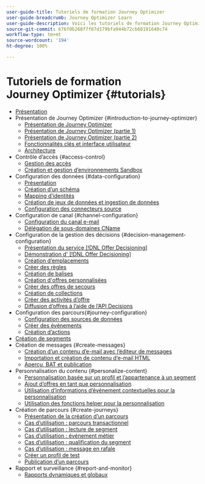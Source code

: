 ```yaml
---
user-guide-title: Tutoriels de formation Journey Optimizer
user-guide-breadcrumb: Journey Optimizer Learn
user-guide-description: Voici les tutoriels de formation Journey Optimizer.
source-git-commit: 676f0b268f7f67d179bfa944b72cb68191640c74
workflow-type: tm+mt
source-wordcount: '194'
ht-degree: 100%

---
```



# Tutoriels de formation Journey Optimizer {#tutorials}

+ [Présentation](/help/overview.md)
+ Présentation de Journey Optimizer {#introduction-to-journey-optimizer}
   + [Présentation de Journey Optimizer](/help/introduction/introduction.md)
   + [Présentation de Journey Optimizer (partie 1)](/help/introduction/journey-optimizer-overview-part-1.md)
   + [Présentation de Journey Optimizer (partie 2)](/help/introduction/journey-optimizer-overview-part-2.md)
   + [Fonctionnalités clés et interface utilisateur](/help/introduction/key-capabilities-and-user-interface.md)
   + [Architecture](/help/introduction/architecture.md)
+ Contrôle d’accès {#access-control}
   + [Gestion des accès](/help/set-up-access/access-management.md)
   + [Création et gestion d’environnements Sandbox](/help/set-up-access/create-and-manage-sandboxes.md)
+ Configuration des données {#data-configuration}
   + [Présentation](/help/set-up-data/set-up-data-overview.md)
   + [Création d’un schéma](/help/set-up-data/create-schema.md)
   + [Mapping d’identités](/help/set-up-data/map-identities.md)
   + [Création de jeux de données et ingestion de données](/help/set-up-data/create-datasets-and-ingest-data.md)
   + [Configuration des connecteurs source](/help/set-up-data/configure-source-connectors.md)
+ Configuration de canal {#channel-configuration}
   + [Configuration du canal e-mail](/help/set-up-email-channel/set-up-email-channel.md)
   + [Délégation de sous-domaines CName](/help/set-up-email-channel/delegate-cname-subdomains.md)
+ Configuration de la gestion des décisions {#decision-management-configuration}
   + [Présentation du service [!DNL Offer Decisioning]](/help/set-up-decision-management/introduction-to-offer-decisioning.md)
   + [Démonstration d&#39; [!DNL Offer Decisioning]](/help/set-up-decision-management/demo-of-offer-decisioning.md)
   + [Création d’emplacements](/help/set-up-decision-management/create-placements.md)
   + [Créer des règles](/help/set-up-decision-management/create-rules.md)
   + [Création de balises](/help/set-up-decision-management/create-tags.md)
   + [Création d&#39;offres personnalisées](/help/set-up-decision-management/create-personalized-offers.md)
   + [Créer des offres de secours](/help/set-up-decision-management/create-fallback-offers.md)
   + [Création de collections](/help/set-up-decision-management/create-collections.md)
   + [Créer des activités d’offre](/help/set-up-decision-management/create-offer-activities.md)
   + [Diffusion d’offres à l’aide de l’API Decisions](/help/set-up-decision-management/deliver-offers-with-the-decisions-api.md)
+ Configuration des parcours{#journey-configuration}
   + [Configuration des sources de données](/help/set-up-journeys/configure-data-sources.md)
   + [Créer des événements](/help/set-up-journeys/create-events.md)
   + [Création d’actions](/help/set-up-journeys/create-actions.md)
+ [Création de segments](/help/set-up-resources/create-segments.md)
+ Création de messages {#create-messages}
   + [Création d’un contenu d’e-mail avec l’éditeur de messages](/help/create-messages/create-email-content-with-the-message-editor.md)
   + [Importation et création de contenu d’e-mail HTML](/help/create-messages/import-and-author-html-email-content.md)
   + [Aperçu, BAT et publication](/help/create-messages/preview-proof-and-publish.md)
+ Personnalisation du contenu {#personalize-content}
   + [Personnalisation basée sur un profil et l’appartenance à un segment](/help/personalize-content/profile-and-segment-membership-based-personalization.md)
   + [Ajout d’offres en tant que personnalisation](/help/personalize-content/add-offer-decisioning-to-messages.md)
   + [Utilisation d’informations d’événement contextuelles pour la personnalisation](/help/personalize-content/use-contextual-event-information-for-personalization.md)
   + [Utilisation des fonctions helper pour la personnalisation](/help/personalize-content/use-helper-functions-for-personalization.md)
+ Création de parcours {#create-journeys}
   + [Présentation de la création d’un parcours](/help/create-journeys/introduction-to-building-a-journey.md)
   + [Cas d’utilisation : parcours transactionnel](/help/create-journeys/use-case-transactional-journey.md)
   + [Cas d’utilisation : lecture de segment](/help/create-journeys/use-case-read-segment.md)
   + [Cas d’utilisation : événement métier](/help/create-journeys/use-case-business-event.md)
   + [Cas d’utilisation : qualification du segment](/help/create-journeys/use-case-read-segment-qualification.md)
   + [Cas d’utilisation : message en rafale](/help/create-journeys/use-case-burst-message.md)
   + [Créer un profil de test](/help/create-journeys/test-a-journey.md)
   + [Publication d’un parcours](/help/create-journeys/publish-a-journey.md)
+ Rapport et surveillance {#report-and-monitor}
   + [Rapports dynamiques et globaux](/help/report-and-monitor/live-and-global-reports.md)
